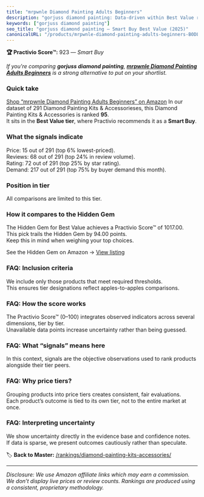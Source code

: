 ```yaml
---
title: "mrpwnle Diamond Painting Adults Beginners"
description: "gorjuss diamond painting: Data-driven within Best Value ranking using the Practivio Score™. Positioned by quality, value, demand, findability, momentum."
keywords: ["gorjuss diamond painting"]
seo_title: "gorjuss diamond painting — Smart Buy Best Value (2025)"
canonicalURL: "/products/mrpwnle-diamond-painting-adults-beginners-B0DLNLZMCN/"
---
```


**🏆 Practivio Score™:** 923 — _Smart Buy_


*If you're comparing **gorjuss diamond painting**, **[mrpwnle Diamond Painting Adults Beginners](https://www.amazon.com/dp/B0DLNLZMCN?tag=practivio-20)** is a strong alternative to put on your shortlist.*
### Quick take
[Shop “mrpwnle Diamond Painting Adults Beginners” on Amazon](https://www.amazon.com/dp/B0DLNLZMCN?tag=practivio-20)
In our dataset of 291 Diamond Painting Kits & Accessorieses, this Diamond Painting Kits & Accessories is ranked **95**.  
It sits in the **Best Value tier**, where Practivio recommends it as a **Smart Buy**.

### What the signals indicate
Price: 15 out of 291 (top 6% lowest-priced).  
Reviews: 68 out of 291 (top 24% in review volume).  
Rating: 72 out of 291 (top 25% by star rating).  
Demand: 217 out of 291 (top 75% by buyer demand this month).

### Position in tier
All comparisons are limited to this tier.

### How it compares to the Hidden Gem
The Hidden Gem for Best Value achieves a Practivio Score™ of 1017.00.  
This pick trails the Hidden Gem by 94.00 points.  
Keep this in mind when weighing your top choices.  

See the Hidden Gem on Amazon → [View listing](https://www.amazon.com/dp/B07P5YDBZR?tag=practivio-20)

### FAQ: Inclusion criteria
We include only those products that meet required thresholds.  
This ensures tier designations reflect apples-to-apples comparisons.

### FAQ: How the score works
The Practivio Score™ (0–100) integrates observed indicators across several dimensions, tier by tier.  
Unavailable data points increase uncertainty rather than being guessed.

### FAQ: What “signals” means here
In this context, signals are the objective observations used to rank products alongside their tier peers.

### FAQ: Why price tiers?
Grouping products into price tiers creates consistent, fair evaluations.  
Each product’s outcome is tied to its own tier, not to the entire market at once.

### FAQ: Interpreting uncertainty
We show uncertainty directly in the evidence base and confidence notes.  
If data is sparse, we present outcomes cautiously rather than speculate.


🏷️ **Back to Master:** [/rankings/diamond-painting-kits-accessories/](/rankings/diamond-painting-kits-accessories/)

---
_Disclosure: We use Amazon affiliate links which may earn a commission. We don’t display live prices or review counts. Rankings are produced using a consistent, proprietary methodology._
